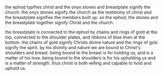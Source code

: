 the ephod typifies christ and the onyx stones
and breastplate signify the church. the
onyx stones signify the church as the testimony
of christ and the breastplate signifies
the members built up. so the ephod, the stones
and the breastplate together signify Christ
and the church.

the breastplate is connected to the ephod by chains and rings of gold at tbe top, connected to the shoulder plates, and ribbons of blue linen at the bottom. the chains of gold signify Christs divine nature and the rings of gols signify the spirit. by his divinity and nature we are bound to Christ's shoulders and breast. being bound to the breast is for holding us, and is a matter of his love. being bound to the shoulders is for his upholding us and is a matter of strength. thus christ is both willing and capable to hold and uphold us.

